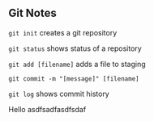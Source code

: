 ## Git Notes

`git init`
creates a git repository

`git status`
shows status of a repository

`git add [filename]`
adds a file to staging

`git commit -m "[message]" [filename]`

`git log`
shows commit history

Hello
asdfsadfasdfsdaf
